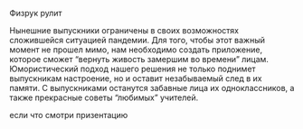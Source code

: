 Физрук рулит 

Нынешние выпускники ограничены в своих возможностях сложившейся ситуацией пандемии. Для того, чтобы этот важный момент не прошел мимо, нам необходимо создать приложение, которое сможет “вернуть живость замершим во времени” лицам. 
Юмористический подход нашего решения не только поднимет выпускникам настроение, но и оставит незабываемый след в их памяти. С выпускниками останутся забавные лица их одноклассников, а также прекрасные советы “любимых” учителей.

 если что смотри призентацию